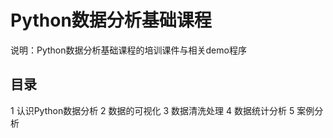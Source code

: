 # Python数据分析基础课程

说明：Python数据分析基础课程的培训课件与相关demo程序

## 目录
1 认识Python数据分析
2 数据的可视化
3 数据清洗处理
4 数据统计分析
5 案例分析